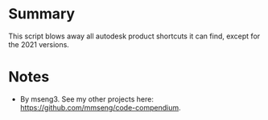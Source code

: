 # Summary
This script blows away all autodesk product shortcuts it can find, except for the 2021 versions.

# Notes
- By mseng3. See my other projects here: https://github.com/mmseng/code-compendium.
